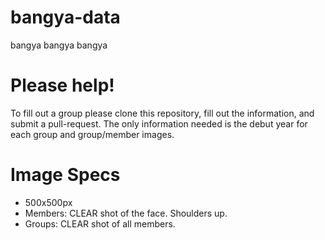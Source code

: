 # bangya-data
bangya bangya bangya 

# Please help!
To fill out a group please clone this repository, fill out the information, and submit a pull-request. The only information needed is the debut year for each group and group/member images.

# Image Specs
* 500x500px
* Members: CLEAR shot of the face. Shoulders up.
* Groups: CLEAR shot of all members.